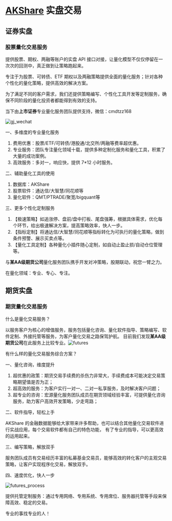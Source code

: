 # [AKShare](https://github.com/akfamily/akshare) 实盘交易

## 证券实盘

### 股票量化交易服务

提供股票、期权、两融等账户的实盘 API 接口对接，让量化模型不仅仅停留在一次次的回测中，真正做到让策略跑起来。

专注于为股票、可转债、ETF 期权以及两融策略提供全面的量化服务；针对各种个性化的量化策略，提供高效的解决方案。

为了满足不同的客户需求，我们还提供策略编写、个性化工具开发等定制服务，确保不同阶段的量化投资者都能得到有效的支持。

当下由**上市证券**专业量化服务团队提供支持，微信：cmdtzz168

![gj_wechat](https://jfds-1252952517.cos.ap-chengdu.myqcloud.com/akshare/ad/gj_wechat.png)

一、多维度的专业量化服务

1. 费用优惠：股票/ETF/可转债/港股通/北交所/两融等费率超优惠。
2. 专业服务：团队专注量化领域十载，提供多种定制化服务和量化工具，积累了大量的成功案例。
3. 高效服务：多对一，响应快，提供 7*12 小时服务。

二、辅助量化工具的使用

1. 数据库：AKShare
2. 股票软件：通达信/大智慧/同花顺等
3. 量化软件：QMT/PTRADE/聚宽/bigquant等

三、更多个性化定制服务

1. 【极速策略】如追涨停、盘前/盘中打板、尾盘强筹，根据具体需求，优化每个环节，给出极速解决方案，提高策略效率，快人一步。
2. 【指标定制】将通达信/大智慧/同花顺等指标转化为可执行的量化策略，做到条件预警、展示买卖点等。
3. 【量化工具定制】各种量化小插件随心定制，如自动止盈止损/自动仓位管理等。

与**某AA级期货公司**量化服务团队携手开发对冲策略，股期联动，祝您一臂之力。

在量化领域：专业、专心、专注。

## 期货实盘

### 期货量化交易服务

什么是量化交易服务？

以服务客户为核心的增值服务，服务包括量化咨询、量化软件指导、策略编写、软件定制、外接托管等服务，为客户量化交易之路保驾护航。
目前我们发现**某AA级期货公司**在此服务上比较专业。![futures](https://jfds-1252952517.cos.ap-chengdu.myqcloud.com/akshare/ad/futures.jpg)

有什么样的量化交易服务综合方案？

一、量化咨询，维度提升

1. 超优惠的政策：期货交易手续费的杀伤力非常大，手续费成本可能决定交易策略期望值是否为正；
2. 超高效的服务：为客户实行一对一、二对一私享服务，及时解决客户问题；
3. 超专业的咨询：宏源量化服务团队成员在期货领域经验丰富，可提供量化咨询服务，助力客户高效开发策略，少走弯路；

二、软件指导，轻松上手

AKShare 的金融数据能够给大家带来许多帮助，也可以结合其他量化交易软件进行实战应用，每个交易软件都有自己的特色功能，
有了专业的指导，可以更高效的运用起来。

三、编写策略，解放双手

服务团队成员有交易经历丰富的私募基金交易员，能够高效的转化客户的主观交易策略，让客户实现程序化交易，解放双手。

四、速度优化，快人一步

![futures_process](https://jfds-1252952517.cos.ap-chengdu.myqcloud.com/akshare/ad/futures_process.png)

提供托管定制服务：通过专用网络、专用系统、专用席位、服务器托管等手段来保障高效、稳定的交易。

专业的事找专业的人！
